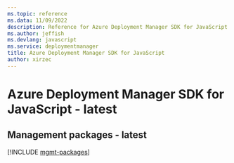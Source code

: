 ```yaml
---
ms.topic: reference
ms.data: 11/09/2022
description: Reference for Azure Deployment Manager SDK for JavaScript
ms.author: jeffish
ms.devlang: javascript
ms.service: deploymentmanager
title: Azure Deployment Manager SDK for JavaScript
author: xirzec
---
```

# Azure Deployment Manager SDK for JavaScript - latest

## Management packages - latest
[!INCLUDE [mgmt-packages](deployment-manager-mgmt-index.md)]